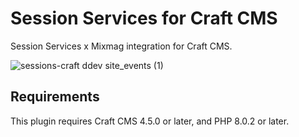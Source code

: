 # Session Services for Craft CMS

Session Services x Mixmag integration for Craft CMS.

![sessions-craft ddev site_events (1)](https://github.com/jmcmullen/craft-session-services/assets/6767542/94f8f266-d620-4803-880b-60a0feb92ef0)


## Requirements

This plugin requires Craft CMS 4.5.0 or later, and PHP 8.0.2 or later.

